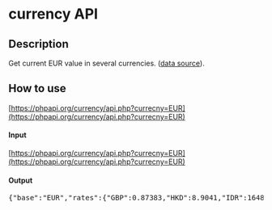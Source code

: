 # currency API

## Description

Get current EUR value in several currencies. ([data source](https://api.ratesapi.io/)).

## How to use

[https://phpapi.org/currency/api.php?currecny=EUR](https://phpapi.org/currency/api.php?currecny=EUR)

#### Input

[https://phpapi.org/currency/api.php?currecny=EUR](https://phpapi.org/currency/api.php?currecny=EUR)

#### Output

<pre>
{"base":"EUR","rates":{"GBP":0.87383,"HKD":8.9041,"IDR":16488.05,"ILS":4.0275,"DKK":7.4695,"INR":84.96,"CHF":1.0594,"MXN":24.3268,"CZK":25.504,"SGD":1.5841,"THB":36.081,"HRK":7.55,"MYR":4.8304,"NOK":10.89,"CNY":7.96,"BGN":1.9558,"PHP":58.013,"SEK":10.7203,"PLN":4.3132,"ZAR":18.2898,"CAD":1.5613,"ISK":145,"BRL":5.4418,"RON":4.8175,"NZD":1.8021,"TRY":7.0002,"JPY":117.12,"RUB":85.1553,"KRW":1374.71,"USD":1.1456,"HUF":336.25,"AUD":1.733},"date":"2020-03-09"}
</pre>
